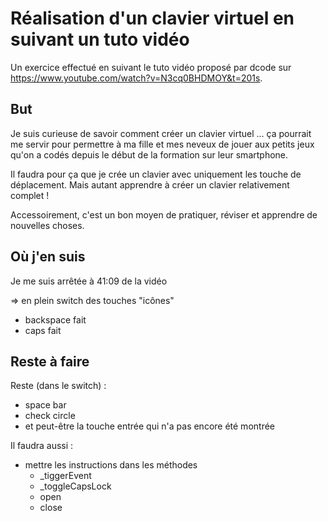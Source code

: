 # Réalisation d'un clavier virtuel en suivant un tuto vidéo

Un exercice effectué en suivant le tuto vidéo proposé par dcode sur https://www.youtube.com/watch?v=N3cq0BHDMOY&t=201s.

## But

Je suis curieuse de savoir comment créer un clavier virtuel ... ça pourrait me servir pour permettre à ma fille et mes neveux de jouer aux petits jeux qu'on a codés depuis le début de la formation sur leur smartphone.

Il faudra pour ça que je crée un clavier avec uniquement les touche de déplacement. Mais autant apprendre à créer un clavier relativement complet !

Accessoirement, c'est un bon moyen de pratiquer, réviser et apprendre de nouvelles choses.

## Où j'en suis

Je me suis arrêtée à 41:09 de la vidéo

=> en plein switch des touches "icônes"

* backspace fait
* caps fait

## Reste à faire

Reste (dans le switch) :

* space bar
* check circle
* et peut-être la touche entrée qui n'a pas encore été montrée

Il faudra aussi :

* mettre les instructions dans les méthodes
  * _tiggerEvent
  * _toggleCapsLock
  * open
  * close
